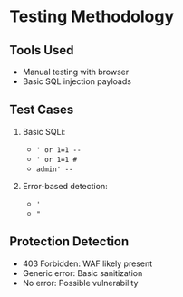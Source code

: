 # Testing Methodology

## Tools Used
- Manual testing with browser
- Basic SQL injection payloads

## Test Cases
1. Basic SQLi:
   - `' or 1=1 --`
   - `' or 1=1 #`
   - `admin' --`

2. Error-based detection:
   - `'`
   - `"`

## Protection Detection
- 403 Forbidden: WAF likely present
- Generic error: Basic sanitization
- No error: Possible vulnerability
